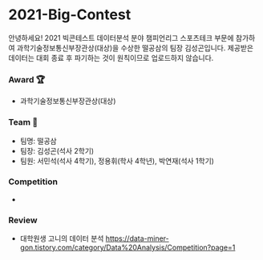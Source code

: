 # 2021-Big-Contest
안녕하세요! 2021 빅콘테스트 데이터분석 분야 챔피언리그 스포츠테크 부문에 참가하여 과학기술정보통신부장관상(대상)을 수상한 떨공삼의 팀장 김성곤입니다. 제공받은 데이터는 대회 종료 후 파기하는 것이 원칙이므로 업로드하지 않습니다.

### Award 🏆
* 과학기술정보통신부장관상(대상)

### Team 🤝
* 팀명: 떨공삼
* 팀장: 김성곤(석사 2학기)
* 팀원: 서민석(석사 4학기), 정용휘(학사 4학년), 박연재(석사 1학기)

### Competition
* 

### Review
* 대학원생 고니의 데이터 분석 https://data-miner-gon.tistory.com/category/Data%20Analysis/Competition?page=1
